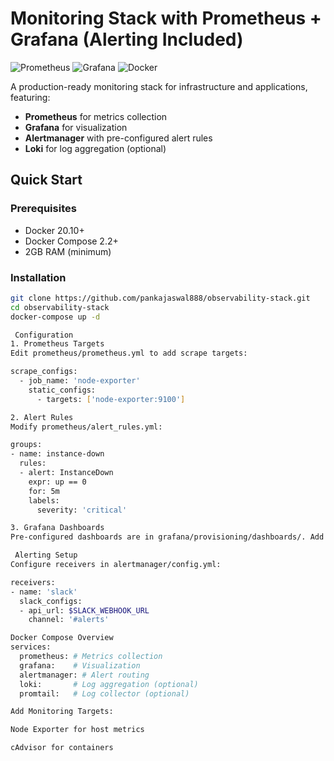 # Monitoring Stack with Prometheus + Grafana (Alerting Included)

![Prometheus](https://img.shields.io/badge/Prometheus-E6522C?style=for-the-badge&logo=Prometheus&logoColor=white)
![Grafana](https://img.shields.io/badge/Grafana-F46800?style=for-the-badge&logo=Grafana&logoColor=white)
![Docker](https://img.shields.io/badge/Docker-2496ED?style=for-the-badge&logo=Docker&logoColor=white)

A production-ready monitoring stack for infrastructure and applications, featuring:
- **Prometheus** for metrics collection
- **Grafana** for visualization
- **Alertmanager** with pre-configured alert rules
- **Loki** for log aggregation (optional)

##  Quick Start

### Prerequisites
- Docker 20.10+
- Docker Compose 2.2+
- 2GB RAM (minimum)

### Installation
```bash
git clone https://github.com/pankajaswal888/observability-stack.git
cd observability-stack
docker-compose up -d

 Configuration
1. Prometheus Targets
Edit prometheus/prometheus.yml to add scrape targets:

scrape_configs:
  - job_name: 'node-exporter'
    static_configs:
      - targets: ['node-exporter:9100']

2. Alert Rules
Modify prometheus/alert_rules.yml:

groups:
- name: instance-down
  rules:
  - alert: InstanceDown
    expr: up == 0
    for: 5m
    labels:
      severity: 'critical'

3. Grafana Dashboards
Pre-configured dashboards are in grafana/provisioning/dashboards/. Add your own JSON dashboards here.

 Alerting Setup
Configure receivers in alertmanager/config.yml:

receivers:
- name: 'slack'
  slack_configs:
  - api_url: $SLACK_WEBHOOK_URL
    channel: '#alerts'

Docker Compose Overview
services:
  prometheus: # Metrics collection
  grafana:    # Visualization
  alertmanager: # Alert routing
  loki:       # Log aggregation (optional)
  promtail:   # Log collector (optional)

Add Monitoring Targets:

Node Exporter for host metrics

cAdvisor for containers
